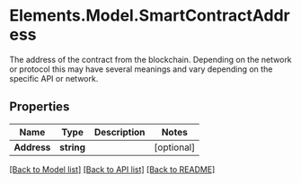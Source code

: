 # Elements.Model.SmartContractAddress
The address of the contract from the blockchain. Depending on the network or protocol this may have several meanings and vary depending on the specific API or network.

## Properties

Name | Type | Description | Notes
------------ | ------------- | ------------- | -------------
**Address** | **string** |  | [optional] 

[[Back to Model list]](../README.md#documentation-for-models) [[Back to API list]](../README.md#documentation-for-api-endpoints) [[Back to README]](../README.md)

